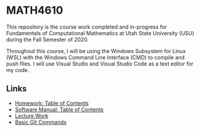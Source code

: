 # MATH4610
This repository is the course work completed and in-progress for Fundamentals of Computational Mathematics at Utah State University (USU) during the Fall Semester of 2020.

Throughout this course, I will be using the Windows Subsystem for Linux (WSL) with the Windows Command Line Interface (CMD) to compile and push files. I will
use Visual Studio and Visual Studio Code as a text editor for my code.

## Links
* [Homework: Table of Contents](https://github.com/jpoll962/math4610/blob/master/hw_toc/hw_toc.md)
* [Software Manual: Table of Contents](https://github.com/jpoll962/math4610/blob/master/hw_toc/SoftwareManual/SoftwareManual_toc.md)
* [Lecture Work](https://github.com/jpoll962/math4610/blob/master/lecture_work/lecture_work.md)
* [Basic Git Commands](https://github.com/jpoll962/math4610/blob/master/How_To_Git.txt)
